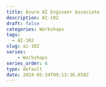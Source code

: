 ```yaml
---
title: Azure AI Engineer Associate
description: AI-102
draft: false
categories: Workshops
tags:
  - AI-102
slug: ai-102
series:
    - Workshops
series_order: 6
type: default
date: 2024-05-24T09:13:36.658Z
---
```

